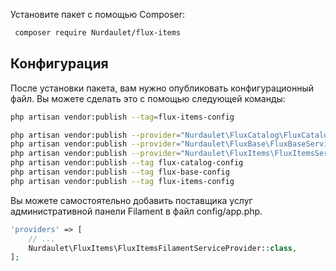 Установите пакет с помощью Composer:

``` bash
 composer require Nurdaulet/flux-items
```

## Конфигурация
После установки пакета, вам нужно опубликовать конфигурационный файл. Вы можете сделать это с помощью следующей команды:
``` bash
php artisan vendor:publish --tag=flux-items-config

php artisan vendor:publish --provider="Nurdaulet\FluxCatalog\FluxCatalogServiceProvider"
php artisan vendor:publish --provider="Nurdaulet\FluxBase\FluxBaseServiceProvider"
php artisan vendor:publish --provider="Nurdaulet\FluxItems\FluxItemsServiceProvider"
php artisan vendor:publish --tag flux-catalog-config
php artisan vendor:publish --tag flux-base-config
php artisan vendor:publish --tag flux-items-config

```

Вы можете самостоятельно добавить поставщика услуг административной панели Filament в файл config/app.php.
``` php
'providers' => [
    // ...
    Nurdaulet\FluxItems\FluxItemsFilamentServiceProvider::class,
];
```




